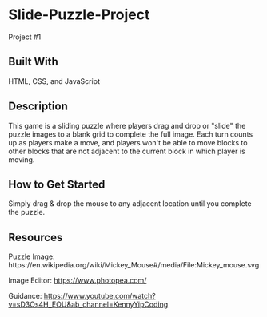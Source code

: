 # Slide-Puzzle-Project

Project #1

<h2> Built With </h2>
HTML, CSS, and JavaScript

<h2> Description </h2>
This game is a sliding puzzle where players drag and drop or "slide" the puzzle images to a blank grid to complete the full image.
Each turn counts up as players make a move, and players won't be able to move blocks to other blocks that are not adjacent to the current block in which player is moving.

<h2> How to Get Started </h2>
Simply drag & drop the mouse to any adjacent location until you complete the puzzle.

<h2>Resources</h2>
Puzzle Image:
https://en.wikipedia.org/wiki/Mickey_Mouse#/media/File:Mickey_mouse.svg

Image Editor:
https://www.photopea.com/

Guidance:
https://www.youtube.com/watch?v=sD3Os4H_EOU&ab_channel=KennyYipCoding

